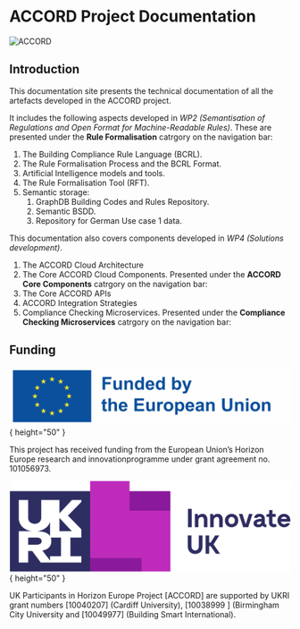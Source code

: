# ACCORD Project Documentation
![ACCORD](./accord.jpg)
## Introduction

This documentation site presents the technical documentation of all the artefacts developed in the ACCORD project.

It includes the following aspects developed in *WP2 (Semantisation of Regulations and Open Format for Machine-Readable Rules)*. These are presented under the **Rule Formalisation** catrgory on the navigation bar:

1. The Building Compliance Rule Language (BCRL).
2. The Rule Formalisation Process and the BCRL Format.
3. Artificial Intelligence models and tools.
4. The Rule Formalisation Tool (RFT).
5. Semantic storage:
	1. GraphDB Building Codes and Rules Repository.
	2. Semantic BSDD.
	3. Repository for German Use case 1 data.

This documentation also covers components developed in *WP4 (Solutions development)*.

1. The ACCORD Cloud Architecture
2. The Core ACCORD Cloud Components. Presented under the **ACCORD Core Components** catrgory on the navigation bar:
3. The Core ACCORD APIs
4. ACCORD Integration Strategies
5. Compliance Checking Microservices. Presented under the **Compliance Checking Microservices** catrgory on the navigation bar:

## Funding
![EU](./eu.jpg){ height="50" }

This project has received funding from the European Union’s Horizon Europe research and innovationprogramme under grant agreement no. 101056973.


![InnovateUK](./innovate.png){ height="50" }

UK Participants in Horizon Europe Project [ACCORD] are supported by UKRI grant numbers [10040207] (Cardiff University), [10038999 ] (Birmingham City University and [10049977] (Building Smart International).
